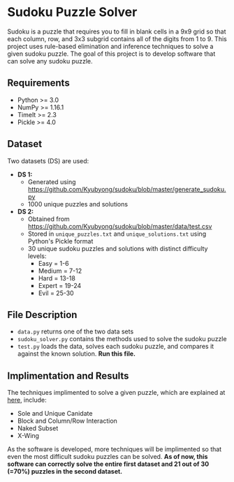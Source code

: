 # Sudoku Puzzle Solver
Sudoku is a puzzle that requires you to fill in blank cells in a 9x9 grid so that each column, row, and 3x3 subgrid contains all of the digits from 1 to 9. This project uses rule-based elimination and inference techniques to solve a given sudoku puzzle. The goal of this project is to develop software that can solve any sudoku puzzle.

## Requirements
  * Python >= 3.0
  * NumPy >= 1.16.1
  * TimeIt >= 2.3 
  * Pickle >= 4.0
  
## Dataset
Two datasets (DS) are used:
 * **DS 1:** 
    - Generated using https://github.com/Kyubyong/sudoku/blob/master/generate_sudoku.py
    - 1000 unique puzzles and solutions 
 * **DS 2:**
    * Obtained from https://github.com/Kyubyong/sudoku/blob/master/data/test.csv
    * Stored in `unique_puzzles.txt` and `unique_solutions.txt` using Python's Pickle format
    * 30 unique sudoku puzzles and solutions with distinct difficulty levels: 
      * Easy = 1-6
      * Medium = 7-12
      * Hard = 13-18
      * Expert = 19-24
      * Evil = 25-30
      
## File Description
 * `data.py` returns one of the two data sets
 * `sudoku_solver.py` contains the methods used to solve the sudoku puzzle
 * `test.py` loads the data, solves each sudoku puzzle, and compares it against the known solution. **Run this file.**
 
## Implimentation and Results
The techniques implimented to solve a given puzzle, which are explained at [here](https://www.kristanix.com/sudokuepic/sudoku-solving-techniques.php), include: 

 * Sole and Unique Canidate
 * Block and Column/Row Interaction 
 * Naked Subset
 * X-Wing
 
As the software is developed, more techniques will be implimented so that even the most difficult sudoku puzzles can be solved. **As of now, this software can correctly solve the entire first dataset and 21 out of 30 (=70%) puzzles in the second dataset.**
